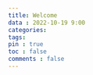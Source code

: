 ```yaml
---
title: Welcome
data : 2022-10-19 9:00
categories: 
tags:
pin : true
toc : false
comments : false
---
```

